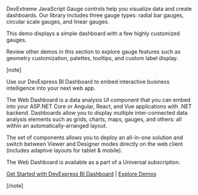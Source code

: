 DevExtreme JavaScript Gauge controls help you visualize data and create dashboards. Our library includes three gauge types: radial bar gauges, circular scale gauges, and linear gauges. 

This demo displays a simple dashboard with a few highly customized gauges. 

Review other demos in this section to explore gauge features such as geometry customization, palettes, tooltips, and custom label display.
<!--split-->

[note]

Use our DevExpress BI Dashboard to embed interactive business intelligence into your next web app.

The Web Dashboard is a data analysis UI component that you can embed into your ASP.NET Core or Angular, React, and Vue applications with .NET backend. Dashboards allow you to display multiple inter-connected data analysis elements such as grids, charts, maps, gauges, and others: all within an automatically-arranged layout.

The set of components allows you to deploy an all-in-one solution and switch between Viewer and Designer modes directly on the web client (includes adaptive layouts for tablet & mobile).

The Web Dashboard is available as a part of a Universal subscription.

[Get Started with DevExpress BI Dashboard](https://docs.devexpress.com/Dashboard/115955/web-dashboard) | [Explore Demos](https://demos.devexpress.com/Dashboard/)

[/note]